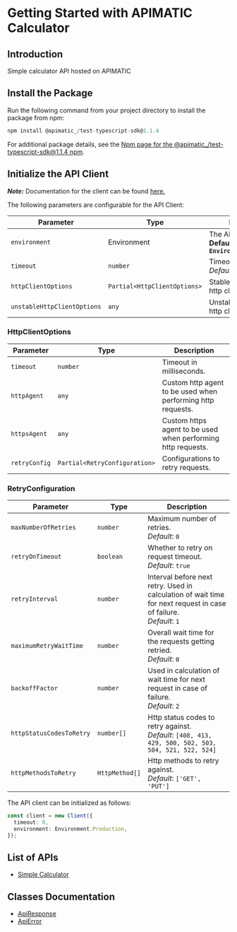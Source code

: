 
# Getting Started with APIMATIC Calculator

## Introduction

Simple calculator API hosted on APIMATIC

## Install the Package

Run the following command from your project directory to install the package from npm:

```ts
npm install @apimatic_/test-typescript-sdk@1.1.4
```

For additional package details, see the [Npm page for the @apimatic_/test-typescript-sdk@1.1.4 npm](https://www.npmjs.com/package/@apimatic_/test-typescript-sdk/v/1.1.4).

## Initialize the API Client

**_Note:_** Documentation for the client can be found [here.](https://www.github.com/Syed-Subtain/test-typescript-js-sdk/tree/1.1.4/doc/client.md)

The following parameters are configurable for the API Client:

| Parameter | Type | Description |
|  --- | --- | --- |
| `environment` | Environment | The API environment. <br> **Default: `Environment.Production`** |
| `timeout` | `number` | Timeout for API calls.<br>*Default*: `0` |
| `httpClientOptions` | `Partial<HttpClientOptions>` | Stable configurable http client options. |
| `unstableHttpClientOptions` | `any` | Unstable configurable http client options. |

### HttpClientOptions

| Parameter | Type | Description |
|  --- | --- | --- |
| `timeout` | `number` | Timeout in milliseconds. |
| `httpAgent` | `any` | Custom http agent to be used when performing http requests. |
| `httpsAgent` | `any` | Custom https agent to be used when performing http requests. |
| `retryConfig` | `Partial<RetryConfiguration>` | Configurations to retry requests. |

### RetryConfiguration

| Parameter | Type | Description |
|  --- | --- | --- |
| `maxNumberOfRetries` | `number` | Maximum number of retries. <br> *Default*: `0` |
| `retryOnTimeout` | `boolean` | Whether to retry on request timeout. <br> *Default*: `true` |
| `retryInterval` | `number` | Interval before next retry. Used in calculation of wait time for next request in case of failure. <br> *Default*: `1` |
| `maximumRetryWaitTime` | `number` | Overall wait time for the requests getting retried. <br> *Default*: `0` |
| `backoffFactor` | `number` | Used in calculation of wait time for next request in case of failure. <br> *Default*: `2` |
| `httpStatusCodesToRetry` | `number[]` | Http status codes to retry against. <br> *Default*: `[408, 413, 429, 500, 502, 503, 504, 521, 522, 524]` |
| `httpMethodsToRetry` | `HttpMethod[]` | Http methods to retry against. <br> *Default*: `['GET', 'PUT']` |

The API client can be initialized as follows:

```ts
const client = new Client({
  timeout: 0,
  environment: Environment.Production,
});
```

## List of APIs

* [Simple Calculator](https://www.github.com/Syed-Subtain/test-typescript-js-sdk/tree/1.1.4/doc/controllers/simple-calculator.md)

## Classes Documentation

* [ApiResponse](https://www.github.com/Syed-Subtain/test-typescript-js-sdk/tree/1.1.4/doc/api-response.md)
* [ApiError](https://www.github.com/Syed-Subtain/test-typescript-js-sdk/tree/1.1.4/doc/api-error.md)

